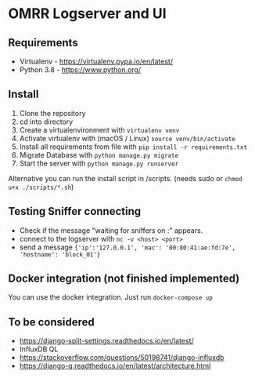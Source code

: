 # OMRR Logserver and UI

## Requirements
* Virtualenv - https://virtualenv.pypa.io/en/latest/
* Python 3.8 - https://www.python.org/

## Install
1. Clone the repository
2. cd into directory 
3. Create a virtualenvironment with ````virtualenv venv````
4. Activate virtualenv with (macOS / Linux) ```source venv/bin/activate```
5. Install all requirements from file with ```pip install -r requirements.txt```
6. Migrate Database with ```python manage.py migrate```
7. Start the server with ```python manage.py runserver```

Alternative you can run the install script in /scripts. (needs sudo or ```chmod u+x ./scripts/*.sh```)

## Testing Sniffer connecting
* Check if the message "waiting for sniffers on <host>:<port>" appears.  
* connect to the logserver with ````nc -v <host> <port>````
* send a message ```{'ip':'127.0.0.1', 'mac': '00:80:41:ae:fd:7e', 'hostname': 'block_01'}```


## Docker integration (not finished implemented)
You can use the docker integration. Just run ```docker-compose up```  

## To be considered
* https://django-split-settings.readthedocs.io/en/latest/
* InfluxDB QL
* https://stackoverflow.com/questions/50198741/django-influxdb
* https://django-q.readthedocs.io/en/latest/architecture.html